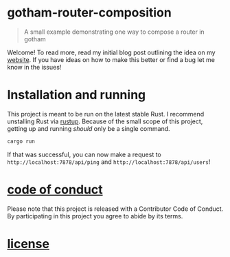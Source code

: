 # gotham-router-composition

> A small example demonstrating one way to compose a router in gotham

Welcome! To read more, read my initial blog post outlining the idea on my [website](https://mike-engel.com/writing/router-composition-in-gotham). If you have ideas on how to make this better or find a bug let me know in the issues!

# Installation and running

This project is meant to be run on the latest stable Rust. I recommend unstalling Rust via [rustup](https://rustup.rs). Because of the small scope of this project, getting up and running _should_ only be a single command.

```sh
cargo run
```

If that was successful, you can now make a request to `http://localhost:7878/api/ping` and `http://localhost:7878/api/users`!

# [code of conduct](CODE_OF_CONDUCT.md)

Please note that this project is released with a Contributor Code of Conduct. By participating in this project you agree to abide by its terms.

# [license](LICENSE.md)
